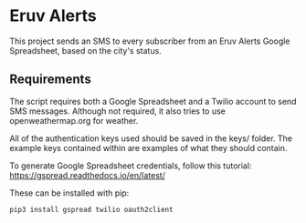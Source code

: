 # Eruv Alerts
This project sends an SMS to every subscriber from an Eruv Alerts Google Spreadsheet, based on the city's status.

## Requirements

The script requires both a Google Spreadsheet and a Twilio account to send SMS messages. Although not required, it also tries to use openweathermap.org for weather.

All of the authentication keys used should be saved in the keys/ folder. The example keys contained within are examples of what they should contain.

To generate Google Spreadsheet credentials, follow this tutorial:
https://gspread.readthedocs.io/en/latest/

These can be installed with pip:
```bash
pip3 install gspread twilio oauth2client
```
